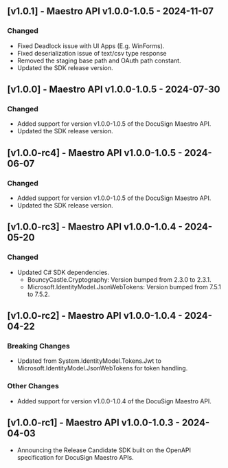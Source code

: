 ## [v1.0.1] - Maestro API v1.0.0-1.0.5 - 2024-11-07
### Changed
- Fixed Deadlock issue with UI Apps (E.g. WinForms).
- Fixed deserialization issue of text/csv type response
- Removed the staging base path and OAuth path constant.
- Updated the SDK release version.
## [v1.0.0] - Maestro API v1.0.0-1.0.5 - 2024-07-30
### Changed
- Added support for version v1.0.0-1.0.5 of the DocuSign Maestro API.
- Updated the SDK release version.

## [v1.0.0-rc4] - Maestro API v1.0.0-1.0.5 - 2024-06-07
### Changed
- Added support for version v1.0.0-1.0.5 of the DocuSign Maestro API.
- Updated the SDK release version.

## [v1.0.0-rc3] - Maestro API v1.0.0-1.0.4 - 2024-05-20
### Changed
- Updated C# SDK dependencies.
    - BouncyCastle.Cryptography: Version bumped from 2.3.0 to 2.3.1.
    - Microsoft.IdentityModel.JsonWebTokens: Version bumped from 7.5.1 to 7.5.2.
## [v1.0.0-rc2] - Maestro API v1.0.0-1.0.4 - 2024-04-22
### Breaking Changes
- Updated from System.IdentityModel.Tokens.Jwt to Microsoft.IdentityModel.JsonWebTokens for token handling.
### Other Changes
- Added support for version v1.0.0-1.0.4 of the DocuSign Maestro API.

## [v1.0.0-rc1] - Maestro API v1.0.0-1.0.3 - 2024-04-03
- Announcing the Release Candidate SDK built on the OpenAPI specification for DocuSign Maestro APIs.
